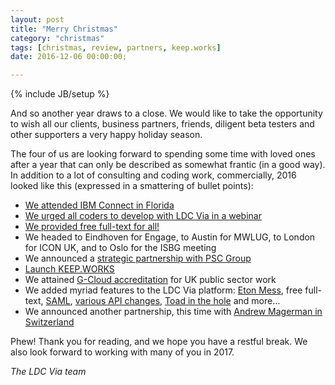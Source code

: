 ```yaml
---
layout: post
title: "Merry Christmas"
category: "christmas"
tags: [christmas, review, partners, keep.works]
date: 2016-12-06 00:00:00;

---
```

{% include JB/setup %}

And so another year draws to a close. We would like to take the opportunity to wish all our clients, business partners, friends, diligent beta testers and other supporters a very happy holiday season.

The four of us are looking forward to spending some time with loved ones after a year that can only be described as somewhat frantic (in a good way). In addition to a lot of consulting and coding work, commercially, 2016 looked like this (expressed in a smattering of bullet points):

* [We attended IBM Connect in Florida](/2016/01/26/see-us-at-connect)
* [We urged all coders to develop with LDC Via in a webinar](/2016/04/18/developing-apps)
* [We provided free full-text for all!](/2016/04/26/free-full-text-for-all)
* We headed to Eindhoven for Engage, to Austin for MWLUG, to London for ICON UK, and to Oslo for the ISBG meeting
* We announced a [strategic partnership with PSC Group](/2016/08/18/psc-group-ldc-via-partnership)
* [Launch KEEP.WORKS](/2016/08/24/announcing-keep-works)
* We attained [G-Cloud accreditation](/2016/08/18/g-cloud) for UK public sector work
* We added myriad features to the LDC Via platform: [Eton Mess](/2016/06/08/eton-mess), free full-text, [SAML](/2016/07/11/ldc-via-saml), [various API changes](/2016/07/18/api-changes), [Toad in the hole](/2016/08/31/toad-in-the-hole) and more&hellip;
* We announced another partnership, this time with [Andrew Magerman in Switzerland](/2016/12/06/swiss-ldc-via)

Phew! Thank you for reading, and we hope you have a restful break. We also look forward to working with many of you in 2017.

_The LDC Via team_
